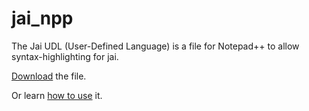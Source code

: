 # jai_npp
The Jai UDL (User-Defined Language) is a file for Notepad++ to allow syntax-highlighting for jai.

[Download](https://raw.githubusercontent.com/cookednick/jai_npp/main/jai.udl.xml) the file.

Or learn [how to use](https://npp-user-manual.org/docs/user-defined-language-system/#import-a-udl) it.
